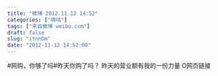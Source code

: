 ```yaml
---
title: "微博 2012.11.12 14:52"
categories: ["嘀咕"]
tags: ["来自微博 weibo.com"]
draft: false
slug: "itnnDm"
date: "2012-11-12 14:52:00"
---
```


<p>#网购，你够了吗#昨天你购了吗？ 昨天的营业额有我的一份力量 O网页链接 ​​​​</p>
